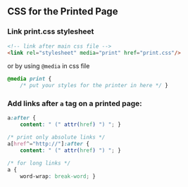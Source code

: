 ## CSS for the Printed Page

### Link print.css stylesheet

```html
<!-- link after main css file -->
<link rel="stylesheet" media="print" href="print.css"/>
```
or by using `@media` in css file

```css
@media print {
    /* put your styles for the printer in here */ }
```


### Add links after `a` tag on a printed page:

```css
a:after {
    content: " (" attr(href) ") "; }

/* print only absolute links */
a[href^="http://"]:after {
    content: " (" attr(href) ") "; }

/* for long links */
a {
    word-wrap: break-word; }
```

